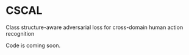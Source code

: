 # CSCAL
Class structure-aware adversarial loss for cross-domain human action recognition

Code is coming soon.
